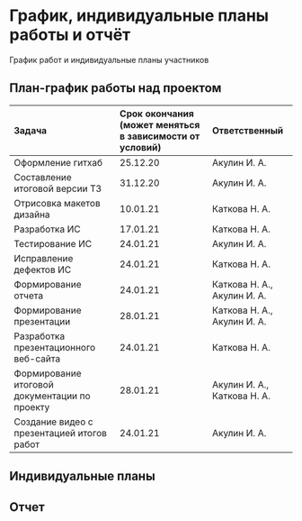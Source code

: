 # График, индивидуальные планы работы и отчёт

График работ и индивидуальные планы участников

## План-график работы над проектом

|Задача                                         | Срок окончания (может меняться в зависимости от условий) |Ответственный |
|:--------------                                |:--------------------------                               |:-------------|
|Оформление гитхаб                              | 25.12.20                                                 | Акулин И. А. |
|Составление итоговой версии ТЗ                 | 31.12.20                                                 | Акулин И. А. |
|Отрисовка макетов дизайна                      | 10.01.21                                                 | Каткова Н. А.|
|Разработка ИС                                  | 17.01.21                                                 | Каткова Н. А.|
|Тестирование ИС                                | 24.01.21                                                 | Акулин И. А. |
|Исправление дефектов ИС                        | 24.01.21                                                 | Каткова Н. А.|
|Формирование отчета                            | 24.01.21                                                 | Каткова Н. А.,  Акулин И. А. |
|Формирование презентации                       | 28.01.21                                                 | Каткова Н. А.,  Акулин И. А. |
|Разработка презентационного веб-сайта          | 24.01.21                                                 | Каткова Н. А.|
|Формирование итоговой документации по проекту  | 28.01.21                                                 | Акулин И. А.,  Каткова Н. А. |
|Создание видео с презентацией итогов работ     | 24.01.21                                                 | Акулин И. А. |


## Индивидуальные планы

## Отчет
